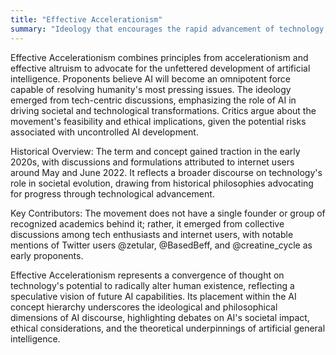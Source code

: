 ```yaml
---
title: "Effective Accelerationism"
summary: "Ideology that encourages the rapid advancement of technology, especially AI, to address global challenges and accelerate progress towards a technologically advanced future."
---
```

Effective Accelerationism combines principles from accelerationism and effective altruism to advocate for the unfettered development of artificial intelligence. Proponents believe AI will become an omnipotent force capable of resolving humanity's most pressing issues. The ideology emerged from tech-centric discussions, emphasizing the role of AI in driving societal and technological transformations. Critics argue about the movement's feasibility and ethical implications, given the potential risks associated with uncontrolled AI development.

Historical Overview: The term and concept gained traction in the early 2020s, with discussions and formulations attributed to internet users around May and June 2022. It reflects a broader discourse on technology's role in societal evolution, drawing from historical philosophies advocating for progress through technological advancement.

Key Contributors: The movement does not have a single founder or group of recognized academics behind it; rather, it emerged from collective discussions among tech enthusiasts and internet users, with notable mentions of Twitter users @zetular, @BasedBeff, and @creatine_cycle as early proponents.

Effective Accelerationism represents a convergence of thought on technology's potential to radically alter human existence, reflecting a speculative vision of future AI capabilities. Its placement within the AI concept hierarchy underscores the ideological and philosophical dimensions of AI discourse, highlighting debates on AI's societal impact, ethical considerations, and the theoretical underpinnings of artificial general intelligence.

